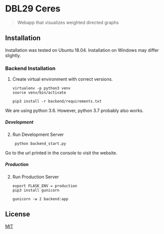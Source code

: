 # DBL29 Ceres
> Webapp that visualizes weighted directed graphs

## Installation

Installation was tested on Ubuntu 18.04. Installation on Windows may differ slightly.

### Backend Installation

1. Create virtual environment with correct versions. 
    
       virtualenv -p python3 venv
       source venv/bin/activate
       
       pip3 install -r backend/requirements.txt

We are using python 3.6. However, python 3.7 probably also works.

##### Development
       
2. Run Development Server

        python backend_start.py

Go to the url printed in the console to visit the website.

##### Production

2. Run Production Server

       export FLASK_ENV = production
       pip3 install gunicorn
       
       gunicorn -w 2 backend:app
       


## License

<a href="https://github.com/johanneskool/Ceres29/blob/master/LICENSE">MIT</a>
